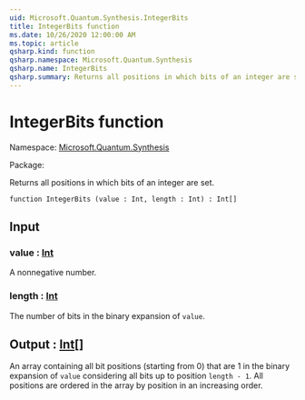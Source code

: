 ```yaml
---
uid: Microsoft.Quantum.Synthesis.IntegerBits
title: IntegerBits function
ms.date: 10/26/2020 12:00:00 AM
ms.topic: article
qsharp.kind: function
qsharp.namespace: Microsoft.Quantum.Synthesis
qsharp.name: IntegerBits
qsharp.summary: Returns all positions in which bits of an integer are set.
---
```


# IntegerBits function

Namespace: [Microsoft.Quantum.Synthesis](xref:Microsoft.Quantum.Synthesis)

Package: [](https://nuget.org/packages/)


Returns all positions in which bits of an integer are set.

```qsharp
function IntegerBits (value : Int, length : Int) : Int[]
```


## Input

### value : [Int](xref:microsoft.quantum.lang-ref.int)

A nonnegative number.


### length : [Int](xref:microsoft.quantum.lang-ref.int)

The number of bits in the binary expansion of `value`.



## Output : [Int](xref:microsoft.quantum.lang-ref.int)[]

An array containing all bit positions (starting from 0) that are 1 inthe binary expansion of `value` considering all bits up to position`length - 1`.  All positions are ordered in the array by position in anincreasing order.